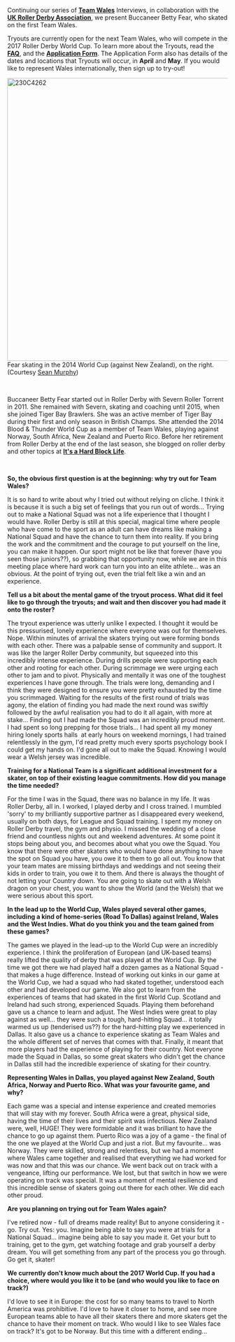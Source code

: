 <html><body><p>Continuing our series of <strong><a href="https://www.facebook.com/teamwalesrollerderby/">Team Wales</a></strong> Interviews, in collaboration with the <strong><a href="http://ukrda.org.uk">UK Roller Derby Association</a></strong>, we present Buccaneer Betty Fear, who skated on the first Team Wales.

Tryouts are currently open for the next Team Wales, who will compete in the 2017 Roller Derby World Cup. To learn more about the Tryouts, read the <strong><a href="https://docs.google.com/document/d/19Tw2QvnOzoU3PcD9U4SYPAOLr6tRESI085zvigrlPH4/edit?pref=2&amp;pli=1">FAQ</a></strong>, and the <strong><a href="https://docs.google.com/forms/d/1QhY0y8WdT_D7O5LPclsMFEdi1ZMoSdJ-V7CaERtOLkQ/viewform">Application Form</a></strong>. The Application Form also has details of the dates and locations that Tryouts will occur, in <strong>April</strong> and <strong>May</strong>. If you would like to represent Wales internationally, then sign up to try-out!

<img class="alignnone size-large wp-image-6874" src="https://www.scottishrollerderbyblog.com/2016/03/230c42621.jpg?w=2048" alt="230C4262" width="1024" height="647"> Fear skating in the 2014 World Cup (against New Zealand), on the right. (Courtesy <a href="http://www.girlsofderby.com/">Sean Murphy</a>)

 

Buccaneer Betty Fear started out in Roller Derby with Severn Roller Torrent in 2011. She remained with Severn, skating and coaching until 2015, when she joined Tiger Bay Brawlers. She was an active member of Tiger Bay during their first and only season in British Champs. She attended the 2014 Blood &amp; Thunder World Cup as a member of Team Wales, playing against Norway, South Africa, New Zealand and Puerto Rico.
Before her retirement from Roller Derby at the end of the last season, she blogged on roller derby and other topics at <strong><a href="http://itsahardblocklife.com/author/buccaneerbettyfear/">It's a Hard Block Life</a></strong>.

 

<strong>So, the obvious first question is at the beginning: why try out for Team Wales?</strong>

It is so hard to write about why I tried out without relying on cliche. I think it is because it is such a big set of feelings that you run out of words...
Trying out to make a National Squad was not a life experience that I thought I would have. Roller Derby is still at this special, magical time where people who have come to the sport as an adult can have dreams like making a National Squad and have the chance to turn them into reality. If you bring the work and the commitment and the courage to put yourself on the line, you can make it happen. Our sport might not be like that forever (have you seen those juniors??), so grabbing that opportunity now, while we are in this meeting place where hard work can turn you into an elite athlete... was an obvious. At the point of trying out, even the trial felt like a win and an experience.

<strong>Tell us a bit about the mental game of the tryout process. What did it feel like to go through the tryouts; and wait and then discover you had made it onto the roster?</strong>

The tryout experience was utterly unlike I expected. I thought it would be this pressurised, lonely experience where everyone was out for themselves. Nope. Within minutes of arrival the skaters trying out were forming bonds with each other. There was a palpable sense of community and support. It was like the larger Roller Derby community, but squeezed into this incredibly intense experience. During drills people were supporting each other and rooting for each other. During scrimmage we were urging each other to jam and to pivot.
Physically and mentally it was one of the toughest experiences I have gone through. The trials were long, demanding and I think they were designed to ensure you were pretty exhausted by the time you scrimmaged. Waiting for the results of the first round of trials was agony, the elation of finding you had made the next round was swiftly followed by the awful realisation you had to do it all again, with more at stake...
Finding out I had made the Squad was an incredibly proud moment. I had spent so long prepping for those trials... I had spent all my money hiring lonely sports halls  at early hours on weekend mornings, I had trained relentlessly in the gym, I'd read pretty much every sports psychology book I could get my hands on. I'd gone all out to make the Squad. Knowing I would wear a Welsh jersey was incredible.

<strong>Training for a National Team is a significant additional investment for a skater, on top of their existing league commitments. How did you manage the time needed?</strong>

For the time I was in the Squad, there was no balance in my life. It was Roller Derby, all in. I worked, I played derby and I cross trained. I mumbled 'sorry' to my brilliantly supportive partner as I disappeared every weekend, usually on both days, for League and Squad training. I spent my money on Roller Derby travel, the gym and physio. I missed the wedding of a close friend and countless nights out and weekend adventures.
At some point it stops being about you, and becomes about what you owe the Squad. You know that there were other skaters who would have done anything to have the spot on Squad you have, you owe it to them to go all out. You know that your team mates are missing birthdays and weddings and not seeing their kids in order to train, you owe it to them. And there is always the thought of not letting your Country down. You are going to skate out with a Welsh dragon on your chest, you want to show the World (and the Welsh) that we were serious about this sport.

<strong>In the lead up to the World Cup, Wales played several other games, including a kind of home-series (Road To Dallas) against Ireland, Wales and the West Indies. What do you think you and the team gained from these games?</strong>

The games we played in the lead-up to the World Cup were an incredibly experience. I think the proliferation of European (and UK-based teams) really lifted the quality of derby that was played at the World Cup. By the time we got there we had played half a dozen games as a National Squad - that makes a huge difference.
Instead of working out kinks in our game at the World Cup, we had a squad who had skated together, understood each other and had developed our game. We also got to learn from the experiences of teams that had skated in the first World Cup. Scotland and Ireland had such strong, experienced Squads. Playing them beforehand gave us a chance to learn and adjust. The West Indies were great to play against as well... they were such a tough, hard-hitting Squad... it totally warmed us up (tenderised us??) for the hard-hitting play we experienced in Dallas.
It also gave us a chance to experience skating as Team Wales and the whole different set of nerves that comes with that. Finally, it meant that more players had the experience of playing for their country. Not everyone made the Squad in Dallas, so some great skaters who didn't get the chance in Dallas still had the incredible experience of skating for their country.

<strong>Representing Wales in Dallas, you played against New Zealand, South Africa, Norway and Puerto Rico. What was your favourite game, and why? </strong>

Each game was a special and intense experience and created memories that will stay with my forever. South Africa were a great, physical side, having the time of their lives and their spirit was infectious. New Zealand were, well, HUGE! They were formidable and it was brilliant to have the chance to go up against them. Puerto Rico was a joy of a game - the final of the one we played at the World Cup and just a riot.
But my favourite... was Norway. They were skilled, strong and relentless, but we had a moment where Wales came together and realised that everything we had worked for was now and that this was our chance. We went back out on track with a vengeance, lifting our performance. We lost, but that switch in how we were operating on track was special. It was a moment of mental resilience and this incredible sense of skaters going out there for each other. We did each other proud.

<strong>Are you planning on trying out for Team Wales again?</strong>

I've retired now - full of dreams made reality! But to anyone considering it - go.
Try out.
Yes: you.
Imagine being able to say you were at trials for a National Squad... imagine being able to say you made it. Get your butt to training, get to the gym, get watching footage and grab yourself a derby dream. You will get something from any part of the process you go through. Go get it, skater!

<strong>We currently don't know much about the 2017 World Cup. If you had a choice, where would you like it to be (and who would you like to face on track?)</strong>

I'd love to see it in Europe: the cost for so many teams to travel to North America was prohibitive. I'd love to have it closer to home, and see more European teams able to have all their skaters there and more skaters get the chance to have their moment on track.
Who would I like to see Wales face on track? It's got to be Norway. But this time with a different ending...</p></body></html>
